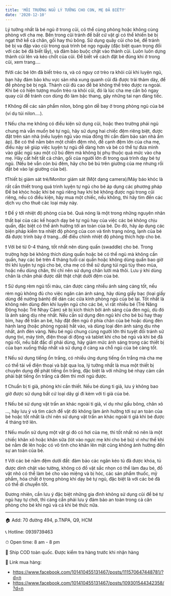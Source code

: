 ```yaml
---
title: 'MÔI TRƯỜNG NGỦ LÝ TƯỞNG CHO CON, MẸ ĐÃ BIẾT⁉️'
date: '2020-12-10'
---
```


Lý tưởng nhất là bé ngủ ở trong cũi, có thể cùng phòng hoặc không cùng phòng với cha mẹ. Bên trong cũi tránh để bất cứ vật gì có thể khiến bé bị ngạt thở kể cả chăn, gối hay thú bông. Sử dụng quây cũi cho bé, để tránh bé bị va đập vào cũi trong quá trình bé ngọ nguậy (đặc biệt quan trọng đối với các bé đã biết lẫy), và đảm bảo buộc chặt vào thành cũi. Luôn luôn dựng thành cũi lên và kéo chốt của cũi. Để biết về cách đặt bé đúng khi ở trong cũi, xem trang....

❗️Với các bé lớn đã biết trèo ra, và có nguy cơ trèo ra khỏi cũi khi luyện ngủ, bạn hãy đảm bảo khu vực sàn nhà xung quanh cũi đã được trải thảm dày, để đề phòng bé bị ngã. Thành cũi đủ cao để bé không thể trèo được ra ngoài. Khi bé có hiện tượng muốn trèo ra khỏi cũi, đó là lúc cha mẹ cần bỏ ngay quay cũi để tránh con dùng đó làm bậc thang, gây những tai nạn đáng tiếc.

❗️ Không để các sản phẩm nilon, bông gòn dễ bay ở trong phòng ngủ của bé (ví dụ túi nilon....). 

❗️ Nếu cha mẹ không có điều kiện sử dụng cũi, hoặc theo trường phái ngủ chung mà vẫn muốn bé tự ngủ, hãy sử dụng hai chiếc đệm riêng biệt, được đặt trên sàn nhà (nếu luyện ngủ vào mùa đông thì cần đảm bảo sàn nhà ấm áp). Bé có thể nằm bên một chiến đệm nhỏ, để cạnh đệm lớn của cha mẹ, điều này sẽ giúp việc luyện tự ngủ dễ dàng hơn và bé có thể tự đưa mình vào giấc ngủ sau một cữ bú đêm mà không bị phụ thuộc quá mức vào cha mẹ. Hãy cất hết tất cả chăn, gối của người lớn đi trong quá trình dạy bé tự ngủ. (Nếu bé vẫn còn bú đêm, hãy cho bé bú trên giường của mẹ nhưng rồi đặt bé vào lại giường của bé). 

❗️Thiết bị giám sát trẻ/Monitor giám sát (Một dạng camera)/Máy báo khóc là rất cần thiết trong quá trình luyện tự ngủ cho bé áp dụng các phương pháp Để bé khóc hoặc khi bé ngủ riêng hay khi bé không được ngủ trong cũi riêng, nếu có điều kiện, hãy mua một chiếc, nếu không, thì hãy tìm đến các dịch vụ cho thuê các loại máy này. 

❗️ Để ý tới nhiệt độ phòng của bé. Quá nóng là một trong những nguyên nhân thất bại của các kế hoạch dạy bé tự ngủ hay của việc các bé không chịu quấn, đặc biệt có thể ảnh hưởng tới an toàn của bé. Do đó, hãy áp dụng các biện pháp kiểm tra nhiệt độ phòng của con và tình trạng nóng, lạnh của bé đã được trình bày ở trang...để điều chỉnh nhiệt độ phòng thích hợp cho bé.

❗️ Với bé từ 0-4 tháng, tốt nhất nên dùng quấn (swaddle) cho bé. Trong trường hợp bé không thích dùng quấn hoặc bé có thể ngủ mà không cần quấn, hay các bé trên 4 tháng tuổi cai quấn hoặc không dùng quấn bao giờ thì khi luyện tự ngủ cho bé, cha mẹ có thể sử dụng túi ngủ tùy theo mùa, hoặc nếu dùng chăn, thì chỉ nên sử dụng chăn lưới mà thôi. Lưu ý khi dùng chăn là chăn phải được dắt thật chặt dưới đệm của bé.

❗️ Sử dụng rèm ngủ tối màu, cản được càng nhiều ánh sáng càng tốt, nếu rèm ngủ không đủ cho việc ngăn cản ánh sáng, hãy dùng giấy bạc (loại giấy dùng để nướng bánh) để dán các cửa kính phòng ngủ của bé lại. Tốt nhất là không nên dùng đèn khi luyện ngủ cho các bé, vì rất nhiều bé (Trẻ Năng Động hoặc Trẻ Nhạy Cảm) sẽ bị kích thích bởi ánh sáng của đèn ngủ, dù đó là ánh sáng dịu nhẹ nhất. Nếu cần sử dụng đèn ngủ khi cho bé bú hay thay bỉm, hay để trấn an bé, hãy đặt đèn ngủ ở phía chân của bé hoặc dùng đèn hành lang (hoặc phòng ngoài) hắt vào, và dùng loại đèn ánh sáng dịu nhẹ nhất, ánh đèn vàng. Nếu bé ngủ chung cùng người lớn thì tuyệt đối tránh sử dụng tivi, máy tính, điện thoại di động và tablet khi cho bé ngủ và khi bé đã ngủ rồi, nếu bất đắc dĩ phải dùng, hãy giảm mức ánh sáng trong các thiết bị của bạn xuống thấp nhất và sử dụng ở càng xa chỗ ngủ của bé càng tốt.

❗️ Nếu sử dụng tiếng ồn trắng, có nhiều ứng dụng tiếng ồn trắng mà cha mẹ có thể tải về điện thoại và bật qua loa, lý tưởng nhất là mua một thiết bị chuyên dụng để phát tiếng ồn trắng, đặc biệt là với những bé nhạy cảm cần phải bật tiếng ồn trắng cả đêm thì mới ngủ được. 

❗️ Chuẩn bị ti giả, phòng khi cần thiết. Nếu bé dùng ti giả, lưu ý không bao giờ được sử dụng bất cứ loại dây gì đi kèm với ti giả của bé. 

❗️ Nếu bé sử dụng vật trấn an khác ngoài ti giả, ví dụ như gấu bông, chăn xô …, hãy lưu ý và tìm cách để vật đó không làm ảnh hưởng tới sự an toàn của bé hoặc tốt nhất là chỉ nên sử dụng vật trấn an khác ngoài ti giả khi bé được 4 tháng trở lên.

❗️  Nếu muốn sử dụng một vật gì đó có hơi của mẹ, thì tốt nhất nó nên là một chiếc khăn xô hoặc khăn sữa (lót vào ngực mẹ khi cho bé bú) vì như thế khi bé nằm đè lên hoặc có vô tình cho khăn lên mặt cũng không ảnh hưởng đến sự an toàn của bé. 

❗️ Với các bé nằm đệm dưới đất: đảm bảo các ngăn kéo tủ đã được khóa, tủ được dính chặt vào tường, không có đồ vật sắc nhọn có thể làm đau bé, đồ vật nhỏ có thể làm bé cho vào miệng và bị hóc, các sản phẩm thuốc, mỹ phẩm, hóa chất ở trong phòng khi dạy bé tự ngủ, đặc biệt là với các bé đã có thể di chuyển tốt. 

Đương nhiên, cần lưu ý đặc biệt những gia đình không sử dụng cũi để bé tự ngủ hay tự chơi,  thì càng cần phải lưu ý đảm bảo an toàn trong cả căn phòng cho bé khi ngủ và cả khi bé thức nữa.

----------------------------------------

🏠 Add: 70 đường 494, p.TNPA, Q9, HCM

📞 Hotline: 0939739463

⏱ Open time: 8 am - 8 pm

📍 Ship COD toàn quốc. Được kiểm tra hàng trước khi nhận hàng

🛒 Link mua hàng: 

- https://www.facebook.com/101410455131467/posts/111570647448781/?d=n
- https://www.facebook.com/101410455131467/posts/109301544342358/?d=n